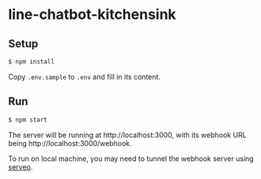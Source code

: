# line-chatbot-kitchensink

## Setup

```bash
$ npm install
```

Copy `.env.sample` to `.env` and fill in its content.

## Run

```bash
$ npm start
```

The server will be running at http://localhost:3000, with its webhook URL being
http://localhost:3000/webhook.

To run on local machine, you may need to tunnel the webhook server using [serveo](https://serveo.net/).
